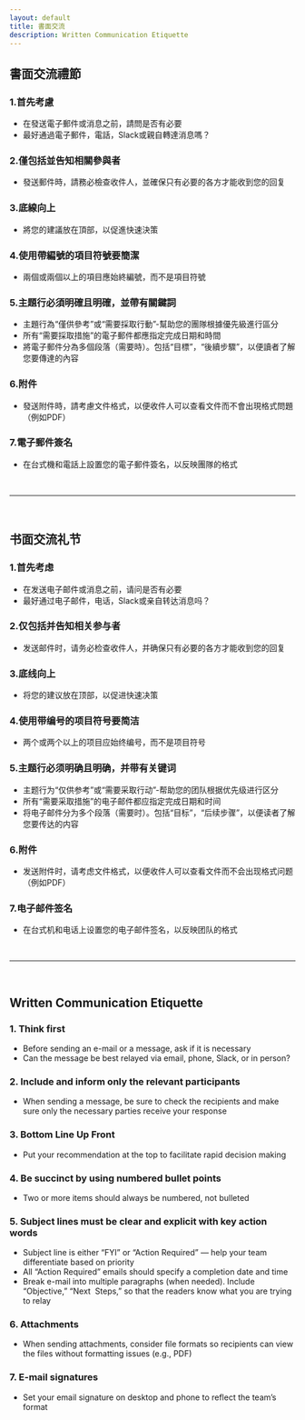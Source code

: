 ```yaml
---
layout: default
title: 書面交流
description: Written Communication Etiquette
---
```


<a name="zh-tw"></a>

## 書面交流禮節

### 1.首先考慮
* 在發送電子郵件或消息之前，請問是否有必要
* 最好通過電子郵件，電話，Slack或親自轉達消息嗎？

### 2.僅包括並告知相關參與者
* 發送郵件時，請務必檢查收件人，並確保只有必要的各方才能收到您的回复

### 3.底線向上
* 將您的建議放在頂部，以促進快速決策

### 4.使用帶編號的項目符號要簡潔
* 兩個或兩個以上的項目應始終編號，而不是項目符號

### 5.主題行必須明確且明確，並帶有關鍵詞
* 主題行為“僅供參考”或“需要採取行動”-幫助您的團隊根據優先級進行區分
* 所有“需要採取措施”的電子郵件都應指定完成日期和時間
* 將電子郵件分為多個段落（需要時）。包括“目標”，“後續步驟”，以便讀者了解您要傳達的內容

### 6.附件
* 發送附件時，請考慮文件格式，以便收件人可以查看文件而不會出現格式問題（例如PDF）

### 7.電子郵件簽名
* 在台式機和電話上設置您的電子郵件簽名，以反映團隊的格式

<br>

---

<br>

<a name="zh-cn"></a>

## 书面交流礼节

### 1.首先考虑
* 在发送电子邮件或消息之前，请问是否有必要
* 最好通过电子邮件，电话，Slack或亲自转达消息吗？

### 2.仅包括并告知相关参与者
* 发送邮件时，请务必检查收件人，并确保只有必要的各方才能收到您的回复

### 3.底线向上
* 将您的建议放在顶部，以促进快速决策

### 4.使用带编号的项目符号要简洁
* 两个或两个以上的项目应始终编号，而不是项目符号

### 5.主题行必须明确且明确，并带有关键词
* 主题行为“仅供参考”或“需要采取行动”-帮助您的团队根据优先级进行区分
* 所有“需要采取措施”的电子邮件都应指定完成日期和时间
* 将电子邮件分为多个段落（需要时）。包括“目标”，“后续步骤”，以便读者了解您要传达的内容

### 6.附件
* 发送附件时，请考虑文件格式，以便收件人可以查看文件而不会出现格式问题（例如PDF）

### 7.电子邮件签名
* 在台式机和电话上设置您的电子邮件签名，以反映团队的格式

<br>

---

<br>

<a name="en"></a>

## Written Communication Etiquette

### 1. Think first
* Before sending an e-mail or a message, ask if it is necessary  
* Can the message be best relayed via email, phone, Slack, or in person?  

### 2. Include and inform only the relevant participants
* When sending a message, be sure to check the recipients and make sure only the necessary parties receive your response

### 3. Bottom Line Up Front 
* Put your recommendation at the top to facilitate rapid decision making

### 4. Be succinct by using numbered bullet points
* Two or more items should always be numbered, not bulleted  

### 5. Subject lines must be clear and explicit with key action words
* Subject line is either “FYI” or “Action Required” — help your team differentiate based on priority 
* All “Action Required” emails should specify a completion date and time  
* Break e-mail into multiple paragraphs (when needed). Include “Objective,” “Next  Steps,” so that the readers know what you are trying to relay  

### 6. Attachments 
* When sending attachments, consider file formats so recipients can view the files without formatting issues (e.g., PDF)

### 7. E-mail signatures
* Set your email signature on desktop and phone to reflect the team’s format  